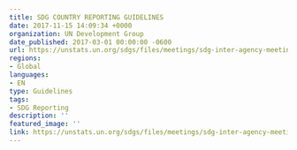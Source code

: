 ```yaml
---
title: SDG COUNTRY REPORTING GUIDELINES
date: 2017-11-15 14:09:34 +0000
organization: UN Development Group
date_published: 2017-03-01 00:00:00 -0600
url: https://unstats.un.org/sdgs/files/meetings/sdg-inter-agency-meeting-2017/8.UNDG%20WG%20on%20SD-SDG%20Country%20Reporting%20Guidelines.pdf
regions:
- Global
languages:
- EN
type: Guidelines
tags:
- SDG Reporting
description: ''
featured_image: ''
link: https://unstats.un.org/sdgs/files/meetings/sdg-inter-agency-meeting-2017/8.UNDG%20WG%20on%20SD-SDG%20Country%20Reporting%20Guidelines.pdf
---
```

